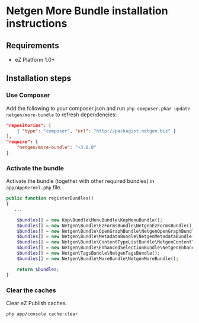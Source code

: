Netgen More Bundle installation instructions
============================================

Requirements
------------

* eZ Platform 1.0+

Installation steps
------------------

### Use Composer

Add the following to your composer.json and run `php composer.phar update netgen/more-bundle` to refresh dependencies:

```json
"repositories": [
    { "type": "composer", "url": "http://packagist.netgen.biz" }
],
"require": {
    "netgen/more-bundle": "~3.0.0"
}
```

### Activate the bundle

Activate the bundle (together with other required bundles) in `app/AppKernel.php` file.

```php
public function registerBundles()
{
   ...

    $bundles[] = new Knp\Bundle\MenuBundle\KnpMenuBundle();
    $bundles[] = new Netgen\Bundle\EzFormsBundle\NetgenEzFormsBundle();
    $bundles[] = new Netgen\Bundle\OpenGraphBundle\NetgenOpenGraphBundle();
    $bundles[] = new Netgen\Bundle\MetadataBundle\NetgenMetadataBundle();
    $bundles[] = new Netgen\Bundle\ContentTypeListBundle\NetgenContentTypeListBundle();
    $bundles[] = new Netgen\Bundle\EnhancedSelectionBundle\NetgenEnhancedSelectionBundle();
    $bundles[] = new Netgen\TagsBundle\NetgenTagsBundle();
    $bundles[] = new Netgen\Bundle\MoreBundle\NetgenMoreBundle();

    return $bundles;
}
```

### Clear the caches

Clear eZ Publish caches.

```bash
php app/console cache:clear
```
